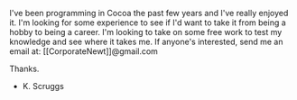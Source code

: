 I've been programming in Cocoa the past few years and I've really enjoyed it.  I'm looking for some experience to see if I'd want to take it from being a hobby to being a career.  I'm looking to take on some free work to test my knowledge and see where it takes me.  If anyone's interested, send me an email at:  [[CorporateNewt]]@gmail.com

Thanks.

- K. Scruggs